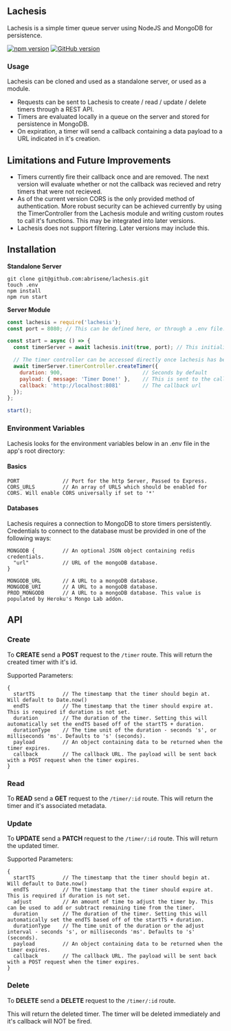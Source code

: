 ## Lachesis

Lachesis is a simple timer queue server using NodeJS and MongoDB for persistence.

[![npm version](https://badge.fury.io/js/lachesis.svg)](https://badge.fury.io/js/lachesis) [![GitHub version](https://badge.fury.io/gh/abrisene%2Flachesis.svg)](https://badge.fury.io/gh/abrisene%2Flachesis)

### Usage

Lachesis can be cloned and used as a standalone server, or used as a module.

* Requests can be sent to Lachesis to create / read / update / delete timers through a REST API.
* Timers are evaluated locally in a queue on the server and stored for persistence in MongoDB.
* On expiration, a timer will send a callback containing a data payload to a URL indicated in it's creation.

## Limitations and Future Improvements

* Timers currently fire their callback once and are removed. The next version will evaluate whether or not the callback was recieved and retry timers that were not recieved.
* As of the current version CORS is the only provided method of authentication. More robust security can be achieved currently by using the TimerController from the Lachesis module and writing custom routes to call it's functions. This may be integrated into later versions.
* Lachesis does not support filtering. Later versions may include this.

## Installation

**Standalone Server**

```
git clone git@github.com:abrisene/lachesis.git
touch .env
npm install
npm run start
```

**Server Module**

```javascript
const lachesis = require('lachesis');
const port = 8080; // This can be defined here, or through a .env file.

const start = async () => {
  const timerServer = await lachesis.init(true, port); // This initializes Lachesis and indicates that we want a server with our indicated port.

  // The timer controller can be accessed directly once lachesis has been initialized whether or not we're using a server:
  await timerServer.timerController.createTimer({
    duration: 900,                          // Seconds by default
    payload: { message: 'Timer Done!' },    // This is sent to the callbackUrl
    callback: 'http://localhost:8081'       // The callback url
  });
};

start();

```

### Environment Variables

Lachesis looks for the environment variables below in an .env file in the app's root directory:

#### Basics

```
PORT              // Port for the http Server, Passed to Express.
CORS_URLS         // An array of URLS which should be enabled for CORS. Will enable CORS universally if set to '*'
```

#### Databases

Lachesis requires a connection to MongoDB to store timers persistently. Credentials to connect to the database must be provided in one of the following ways:

```
MONGODB {         // An optional JSON object containing redis credentials.
  "url"           // URL of the mongoDB database.
}

MONGODB_URL       // A URL to a mongoDB database.
MONGODB_URI       // A URL to a mongoDB database.
PROD_MONGODB      // A URL to a mongoDB database. This value is populated by Heroku's Mongo Lab addon.

```

## API

### Create

To **CREATE** send a **POST** request to the `/timer` route.
This will return the created timer with it's id.

Supported Parameters:
```
{
  startTS         // The timestamp that the timer should begin at. Will default to Date.now()
  endTS           // The timestamp that the timer should expire at. This is required if duration is not set.
  duration        // The duration of the timer. Setting this will automatically set the endTS based off of the startTS + duration.
  durationType    // The time unit of the duration - seconds 's', or milliseconds 'ms'. Defaults to 's' (seconds).
  payload         // An object containing data to be returned when the timer expires.
  callback        // The callback URL. The payload will be sent back with a POST request when the timer expires.
}
```

### Read

To **READ** send a **GET** request to the `/timer/:id` route.
This will return the timer and it's associated metadata.


### Update

To **UPDATE** send a **PATCH** request to the `/timer/:id` route.
This will return the updated timer.

Supported Parameters:
```
{
  startTS         // The timestamp that the timer should begin at. Will default to Date.now()
  endTS           // The timestamp that the timer should expire at. This is required if duration is not set.
  adjust          // An amount of time to adjust the timer by. This can be used to add or subtract remaining time from the timer.
  duration        // The duration of the timer. Setting this will automatically set the endTS based off of the startTS + duration.
  durationType    // The time unit of the duration or the adjust interval - seconds 's', or milliseconds 'ms'. Defaults to 's' (seconds).
  payload         // An object containing data to be returned when the timer expires.
  callback        // The callback URL. The payload will be sent back with a POST request when the timer expires.
}

```

### Delete

To **DELETE** send a **DELETE** request to the `/timer/:id` route.

This will return the deleted timer. The timer will be deleted immediately and it's callback will NOT be fired.
